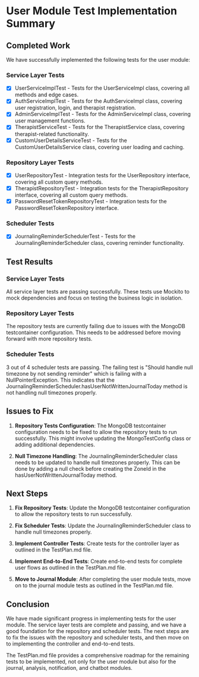 # User Module Test Implementation Summary

## Completed Work

We have successfully implemented the following tests for the user module:

### Service Layer Tests
- [x] UserServiceImplTest - Tests for the UserServiceImpl class, covering all methods and edge cases.
- [x] AuthServiceImplTest - Tests for the AuthServiceImpl class, covering user registration, login, and therapist registration.
- [x] AdminServiceImplTest - Tests for the AdminServiceImpl class, covering user management functions.
- [x] TherapistServiceTest - Tests for the TherapistService class, covering therapist-related functionality.
- [x] CustomUserDetailsServiceTest - Tests for the CustomUserDetailsService class, covering user loading and caching.

### Repository Layer Tests
- [x] UserRepositoryTest - Integration tests for the UserRepository interface, covering all custom query methods.
- [x] TherapistRepositoryTest - Integration tests for the TherapistRepository interface, covering all custom query methods.
- [x] PasswordResetTokenRepositoryTest - Integration tests for the PasswordResetTokenRepository interface.

### Scheduler Tests
- [x] JournalingReminderSchedulerTest - Tests for the JournalingReminderScheduler class, covering reminder functionality.

## Test Results

### Service Layer Tests
All service layer tests are passing successfully. These tests use Mockito to mock dependencies and focus on testing the business logic in isolation.

### Repository Layer Tests
The repository tests are currently failing due to issues with the MongoDB testcontainer configuration. This needs to be addressed before moving forward with more repository tests.

### Scheduler Tests
3 out of 4 scheduler tests are passing. The failing test is "Should handle null timezone by not sending reminder" which is failing with a NullPointerException. This indicates that the JournalingReminderScheduler.hasUserNotWrittenJournalToday method is not handling null timezones properly.

## Issues to Fix

1. **Repository Tests Configuration**: The MongoDB testcontainer configuration needs to be fixed to allow the repository tests to run successfully. This might involve updating the MongoTestConfig class or adding additional dependencies.

2. **Null Timezone Handling**: The JournalingReminderScheduler class needs to be updated to handle null timezones properly. This can be done by adding a null check before creating the ZoneId in the hasUserNotWrittenJournalToday method.

## Next Steps

1. **Fix Repository Tests**: Update the MongoDB testcontainer configuration to allow the repository tests to run successfully.

2. **Fix Scheduler Tests**: Update the JournalingReminderScheduler class to handle null timezones properly.

3. **Implement Controller Tests**: Create tests for the controller layer as outlined in the TestPlan.md file.

4. **Implement End-to-End Tests**: Create end-to-end tests for complete user flows as outlined in the TestPlan.md file.

5. **Move to Journal Module**: After completing the user module tests, move on to the journal module tests as outlined in the TestPlan.md file.

## Conclusion

We have made significant progress in implementing tests for the user module. The service layer tests are complete and passing, and we have a good foundation for the repository and scheduler tests. The next steps are to fix the issues with the repository and scheduler tests, and then move on to implementing the controller and end-to-end tests.

The TestPlan.md file provides a comprehensive roadmap for the remaining tests to be implemented, not only for the user module but also for the journal, analysis, notification, and chatbot modules.
